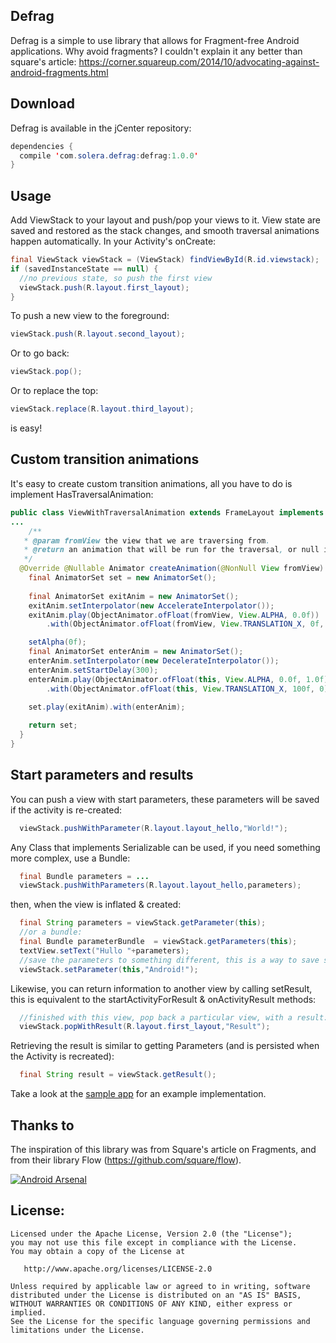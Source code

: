 Defrag
---
Defrag is a simple to use library that allows for Fragment-free Android applications. Why avoid fragments? I couldn't explain it any better than square's article: https://corner.squareup.com/2014/10/advocating-against-android-fragments.html

Download
---

Defrag is available in the jCenter repository:

```java
dependencies {
  compile 'com.solera.defrag:defrag:1.0.0'
}
```

Usage
-----

Add ViewStack to your layout and push/pop your views to it. View state are saved and restored as the
stack changes, and smooth traversal animations happen automatically. In your Activity's onCreate:

```java
final ViewStack viewStack = (ViewStack) findViewById(R.id.viewstack);
if (savedInstanceState == null) {
  //no previous state, so push the first view
  viewStack.push(R.layout.first_layout);
}
```

To push a new view to the foreground:
```java
viewStack.push(R.layout.second_layout);
```
Or to go back:
```java
viewStack.pop();
```
Or to replace the top:
```java
viewStack.replace(R.layout.third_layout);
```
is easy!

Custom transition animations
---

It's easy to create custom transition animations, all you have to do is implement HasTraversalAnimation:
```java
public class ViewWithTraversalAnimation extends FrameLayout implements HasTraversalAnimation {
...
    /**
   * @param fromView the view that we are traversing from.
   * @return an animation that will be run for the traversal, or null if the default should be run.
   */
  @Override @Nullable Animator createAnimation(@NonNull View fromView) {
    final AnimatorSet set = new AnimatorSet();
    
    final AnimatorSet exitAnim = new AnimatorSet();
    exitAnim.setInterpolator(new AccelerateInterpolator());
    exitAnim.play(ObjectAnimator.ofFloat(fromView, View.ALPHA, 0.0f))
        .with(ObjectAnimator.ofFloat(fromView, View.TRANSLATION_X, 0f, -200));

    setAlpha(0f);
    final AnimatorSet enterAnim = new AnimatorSet();
    enterAnim.setInterpolator(new DecelerateInterpolator());
    enterAnim.setStartDelay(300);
    enterAnim.play(ObjectAnimator.ofFloat(this, View.ALPHA, 0.0f, 1.0f))
        .with(ObjectAnimator.ofFloat(this, View.TRANSLATION_X, 100f, 0));

    set.play(exitAnim).with(enterAnim);
    
    return set;
  }
}
```
Start parameters and results
---
You can push a view with start parameters, these parameters will be saved if the activity is re-created:

```java
  viewStack.pushWithParameter(R.layout.layout_hello,"World!");
```

Any Class that implements Serializable can be used, if you need something more complex, use a Bundle:
```java
  final Bundle parameters = ...
  viewStack.pushWithParameters(R.layout.layout_hello,parameters);
```

then, when the view is inflated & created:
```java
  final String parameters = viewStack.getParameter(this);
  //or a bundle:
  final Bundle parameterBundle  = viewStack.getParameters(this);
  textView.setText("Hullo "+parameters);
  //save the parameters to something different, this is a way to save state when recreating the stack:
  viewStack.setParameter(this,"Android!");
```

Likewise, you can return information to another view by calling setResult, this is equivalent to the startActivityForResult & onActivityResult methods:

```java
  //finished with this view, pop back a particular view, with a result:
  viewStack.popWithResult(R.layout.first_layout,"Result");
```

Retrieving the result is similar to getting Parameters (and is persisted when the Activity is recreated):

```java
  final String result = viewStack.getResult();
```

Take a look at the [sample app](https://github.com/R3PI/Defrag/tree/master/app) for an example implementation.

Thanks to
---
The inspiration of this library was from Square's article on Fragments, and from their library Flow (https://github.com/square/flow).

[![Android Arsenal](https://img.shields.io/badge/Android%20Arsenal-Defrag-green.svg?style=true)](https://android-arsenal.com/details/1/3693)

License:
---

    Licensed under the Apache License, Version 2.0 (the "License");
    you may not use this file except in compliance with the License.
    You may obtain a copy of the License at

       http://www.apache.org/licenses/LICENSE-2.0

    Unless required by applicable law or agreed to in writing, software
    distributed under the License is distributed on an "AS IS" BASIS,
    WITHOUT WARRANTIES OR CONDITIONS OF ANY KIND, either express or implied.
    See the License for the specific language governing permissions and
    limitations under the License.
